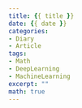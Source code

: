 ```yaml
---
title: {{ title }}
date: {{ date }}
categories:
- Diary
- Article
tags:
- Math
- DeepLearning
- MachineLearning
excerpt: ""
math: true
---
```

